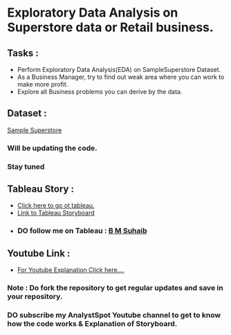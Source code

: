 # Exploratory Data Analysis on Superstore data or Retail business.
## Tasks :
- Perform Exploratory Data Analysis(EDA) on SampleSuperstore Dataset.
- As a Business Manager, try to find out weak area where you can work to make more profit.
- Explore all Business problems you can derive by the data.

## Dataset :
 <a href='SampleSuperstore.csv'>Sample Superstore</a>

### Will be updating the code. 
### Stay tuned

## Tableau Story :
- <a href='https://public.tableau.com/app/profile/analystspot/viz/Book1_16331695199590/Story1'>Click here to go ot tableau.</a><br/>
- <a href='https://public.tableau.com/shared/ZQ5SB7CF9?:display_count=n&:origin=viz_share_link'>Link to Tableau Storyboard</a>
- ### DO follow me on Tableau : <a href='https://public.tableau.com/app/profile/analystspot'>B M Suhaib</a>

## Youtube Link :
- <a href='https://youtu.be/hqJD97Gn91U' target="_blank">For Youtube Explanation Click here....</a>

### Note : Do fork the repository to get regular updates and save in your repository.
### DO subscribe my AnalystSpot Youtube channel to get to know how the code works & Explanation of Storyboard.
